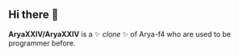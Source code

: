 ## Hi there 👋
**AryaXXIV/AryaXXIV** is a ✨ _clone_ ✨ of Arya-f4 who are used to be programmer before.

<!--

Here are some ideas to get you started:

- 🔭 I’m currently working on ...
- 🌱 I’m currently learning ...
- 👯 I’m looking to collaborate on ...
- 🤔 I’m looking for help with ...
- 💬 Ask me about ...
- 📫 How to reach me: ...
- 😄 Pronouns: ...
- ⚡ Fun fact: ...
-->
